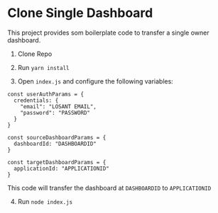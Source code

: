 # Clone Single Dashboard

This project provides som boilerplate code to transfer a single owner dashboard.

1. Clone Repo

2. Run `yarn install`

3. Open `index.js` and configure the following variables:

```
const userAuthParams = {
  credentials: {
    "email": "LOSANT EMAIL",
    "password": "PASSWORD"
  }
}

const sourceDashboardParams = {
  dashboardId: "DASHBOARDID"
}

const targetDashboardParams = {
  applicationId: "APPLICATIONID"
}
```

This code will transfer the dashboard at `DASHBOARDID` to `APPLICATIONID`

4. Run `node index.js`